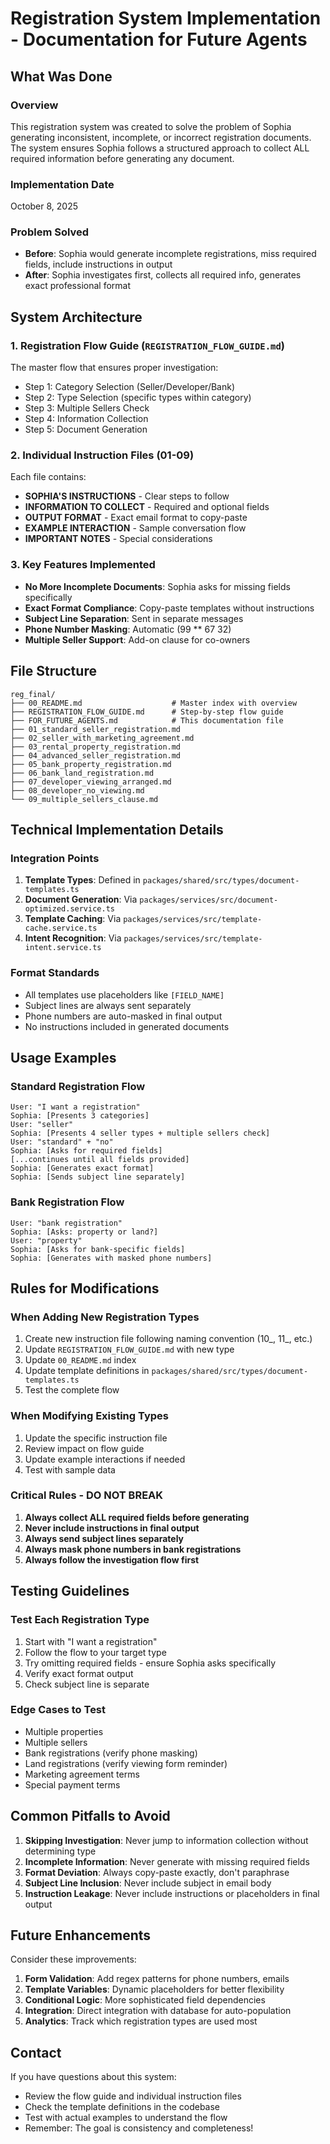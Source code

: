 # Registration System Implementation - Documentation for Future Agents

## What Was Done

### Overview
This registration system was created to solve the problem of Sophia generating inconsistent, incomplete, or incorrect registration documents. The system ensures Sophia follows a structured approach to collect ALL required information before generating any document.

### Implementation Date
October 8, 2025

### Problem Solved
- **Before**: Sophia would generate incomplete registrations, miss required fields, include instructions in output
- **After**: Sophia investigates first, collects all required info, generates exact professional format

## System Architecture

### 1. Registration Flow Guide (`REGISTRATION_FLOW_GUIDE.md`)
The master flow that ensures proper investigation:
- Step 1: Category Selection (Seller/Developer/Bank)
- Step 2: Type Selection (specific types within category)
- Step 3: Multiple Sellers Check
- Step 4: Information Collection
- Step 5: Document Generation

### 2. Individual Instruction Files (01-09)
Each file contains:
- **SOPHIA'S INSTRUCTIONS** - Clear steps to follow
- **INFORMATION TO COLLECT** - Required and optional fields
- **OUTPUT FORMAT** - Exact email format to copy-paste
- **EXAMPLE INTERACTION** - Sample conversation flow
- **IMPORTANT NOTES** - Special considerations

### 3. Key Features Implemented
- **No More Incomplete Documents**: Sophia asks for missing fields specifically
- **Exact Format Compliance**: Copy-paste templates without instructions
- **Subject Line Separation**: Sent in separate messages
- **Phone Number Masking**: Automatic (99 ** 67 32)
- **Multiple Seller Support**: Add-on clause for co-owners

## File Structure

```
reg_final/
├── 00_README.md                    # Master index with overview
├── REGISTRATION_FLOW_GUIDE.md      # Step-by-step flow guide
├── FOR_FUTURE_AGENTS.md            # This documentation file
├── 01_standard_seller_registration.md
├── 02_seller_with_marketing_agreement.md
├── 03_rental_property_registration.md
├── 04_advanced_seller_registration.md
├── 05_bank_property_registration.md
├── 06_bank_land_registration.md
├── 07_developer_viewing_arranged.md
├── 08_developer_no_viewing.md
└── 09_multiple_sellers_clause.md
```

## Technical Implementation Details

### Integration Points
1. **Template Types**: Defined in `packages/shared/src/types/document-templates.ts`
2. **Document Generation**: Via `packages/services/src/document-optimized.service.ts`
3. **Template Caching**: Via `packages/services/src/template-cache.service.ts`
4. **Intent Recognition**: Via `packages/services/src/template-intent.service.ts`

### Format Standards
- All templates use placeholders like `[FIELD_NAME]`
- Subject lines are always sent separately
- Phone numbers are auto-masked in final output
- No instructions included in generated documents

## Usage Examples

### Standard Registration Flow
```
User: "I want a registration"
Sophia: [Presents 3 categories]
User: "seller"
Sophia: [Presents 4 seller types + multiple sellers check]
User: "standard" + "no"
Sophia: [Asks for required fields]
[...continues until all fields provided]
Sophia: [Generates exact format]
Sophia: [Sends subject line separately]
```

### Bank Registration Flow
```
User: "bank registration"
Sophia: [Asks: property or land?]
User: "property"
Sophia: [Asks for bank-specific fields]
Sophia: [Generates with masked phone numbers]
```

## Rules for Modifications

### When Adding New Registration Types
1. Create new instruction file following naming convention (10_, 11_, etc.)
2. Update `REGISTRATION_FLOW_GUIDE.md` with new type
3. Update `00_README.md` index
4. Update template definitions in `packages/shared/src/types/document-templates.ts`
5. Test the complete flow

### When Modifying Existing Types
1. Update the specific instruction file
2. Review impact on flow guide
3. Update example interactions if needed
4. Test with sample data

### Critical Rules - DO NOT BREAK
1. **Always collect ALL required fields before generating**
2. **Never include instructions in final output**
3. **Always send subject lines separately**
4. **Always mask phone numbers in bank registrations**
5. **Always follow the investigation flow first**

## Testing Guidelines

### Test Each Registration Type
1. Start with "I want a registration"
2. Follow the flow to your target type
3. Try omitting required fields - ensure Sophia asks specifically
4. Verify exact format output
5. Check subject line is separate

### Edge Cases to Test
- Multiple properties
- Multiple sellers
- Bank registrations (verify phone masking)
- Land registrations (verify viewing form reminder)
- Marketing agreement terms
- Special payment terms

## Common Pitfalls to Avoid

1. **Skipping Investigation**: Never jump to information collection without determining type
2. **Incomplete Information**: Never generate with missing required fields
3. **Format Deviation**: Always copy-paste exactly, don't paraphrase
4. **Subject Line Inclusion**: Never include subject in email body
5. **Instruction Leakage**: Never include instructions or placeholders in final output

## Future Enhancements

Consider these improvements:
1. **Form Validation**: Add regex patterns for phone numbers, emails
2. **Template Variables**: Dynamic placeholders for better flexibility
3. **Conditional Logic**: More sophisticated field dependencies
4. **Integration**: Direct integration with database for auto-population
5. **Analytics**: Track which registration types are used most

## Contact

If you have questions about this system:
- Review the flow guide and individual instruction files
- Check the template definitions in the codebase
- Test with actual examples to understand the flow
- Remember: The goal is consistency and completeness!